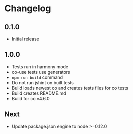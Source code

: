 # Changelog

## 0.1.0

* Initial release

## 1.0.0

* Tests run in harmony mode
* co-use tests use generators
* `npm run build` command
* Do not run jshint on built tests
* Build loads newest co and creates tests files for co tests
* Build creates README.md
* Build for co v4.6.0

## Next

* Update package.json engine to node >=0.12.0
